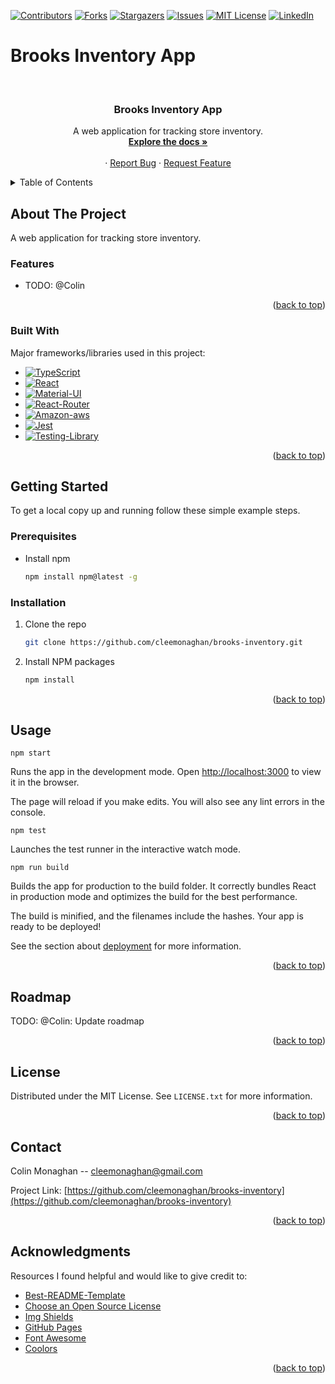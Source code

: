 <a name="readme-top"></a>

<!-- PROJECT SHIELDS -->

[![Contributors][contributors-shield]][contributors-url]
[![Forks][forks-shield]][forks-url]
[![Stargazers][stars-shield]][stars-url]
[![Issues][issues-shield]][issues-url]
[![MIT License][license-shield]][license-url]
[![LinkedIn][linkedin-shield]][linkedin-url]

# Brooks Inventory App

<!-- PROJECT LOGO -->
<br />
<div align="center">
  <a href="https://github.com/cleemonaghan/brooks-inventory">
    <!-- <img src="images/logo.png" alt="Logo" width="80" height="80"> -->
  </a>

  <h3 align="center">Brooks Inventory App</h3>

  <p align="center">
    A web application for tracking store inventory.
    <br />
    <a href="https://github.com/cleemonaghan/brooks-inventory"><strong>Explore the docs »</strong></a>
    <br />
    <br />
    <!-- <a href="https://main.d8645itua3wgf.amplifyapp.com/">View Demo</a> -->
    ·
    <a href="https://github.com/cleemonaghan/brooks-inventory/issues">Report Bug</a>
    ·
    <a href="https://github.com/cleemonaghan/brooks-inventory/issues">Request Feature</a>
  </p>
</div>

<!-- TABLE OF CONTENTS -->
<details>
  <summary>Table of Contents</summary>
  <ol>
    <li>
      <a href="#about-the-project">About The Project</a>
      <ul>
        <li><a href="#features">Features</a></li>
        <li><a href="#built-with">Built With</a></li>
      </ul>
    </li>
    <li>
      <a href="#getting-started">Getting Started</a>
      <ul>
        <li><a href="#prerequisites">Prerequisites</a></li>
        <li><a href="#installation">Installation</a></li>
      </ul>
    </li>
    <li><a href="#usage">Usage</a></li>
    <li><a href="#roadmap">Roadmap</a></li>
    <li><a href="#license">License</a></li>
    <li><a href="#contact">Contact</a></li>
    <li><a href="#acknowledgments">Acknowledgments</a></li>
  </ol>
</details>

## About The Project

A web application for tracking store inventory.

### Features

- TODO: @Colin

<p align="right">(<a href="#readme-top">back to top</a>)</p>

### Built With

Major frameworks/libraries used in this project:

- [![TypeScript][TypeScript]][TypeScript-url]
- [![React][React.js]][React-url]
- [![Material-UI][Material-UI]][Material-UI-url]
- [![React-Router][React-Router]][React-Router-url]
- [![Amazon-aws][Amazon-aws]][Amazon-aws-url]
- [![Jest][Jest]][Jest-url]
- [![Testing-Library][Testing-Library]][Testing-Library-url]

<p align="right">(<a href="#readme-top">back to top</a>)</p>

## Getting Started

To get a local copy up and running follow these simple example steps.

### Prerequisites

- Install npm
  ```sh
  npm install npm@latest -g
  ```

### Installation

1. Clone the repo
   ```sh
   git clone https://github.com/cleemonaghan/brooks-inventory.git
   ```
2. Install NPM packages
   ```sh
   npm install
   ```

<p align="right">(<a href="#readme-top">back to top</a>)</p>

## Usage

```
npm start
```

Runs the app in the development mode.
Open [http://localhost:3000](http://localhost:3000) to view it in the browser.

The page will reload if you make edits.
You will also see any lint errors in the console.

```
npm test
```

Launches the test runner in the interactive watch mode.

```
npm run build
```

Builds the app for production to the build folder.
It correctly bundles React in production mode and optimizes the build for the best performance.

The build is minified, and the filenames include the hashes. Your app is ready to be deployed!

See the section about [deployment](https://facebook.github.io/create-react-app/docs/deployment) for more information.

<p align="right">(<a href="#readme-top">back to top</a>)</p>

<!-- ROADMAP -->

## Roadmap

TODO: @Colin: Update roadmap

<!-- - [x] Create dashboard for displaying study hour metrics
- [x] Update Readme
- [ ] Create server with database to store study data
- [ ] Implement logic to retrieve and store data on server
- [ ] Update dashboard to use actual database data -->

<p align="right">(<a href="#readme-top">back to top</a>)</p>

<!-- LICENSE -->

## License

Distributed under the MIT License. See `LICENSE.txt` for more information.

<p align="right">(<a href="#readme-top">back to top</a>)</p>

## Contact

Colin Monaghan -- cleemonaghan@gmail.com

Project Link: [https://github.com/cleemonaghan/brooks-inventory](https://github.com/cleemonaghan/brooks-inventory)

<p align="right">(<a href="#readme-top">back to top</a>)</p>

<!-- ACKNOWLEDGMENTS -->

## Acknowledgments

Resources I found helpful and would like to give credit to:

- [Best-README-Template](https://github.com/othneildrew/Best-README-Template)
- [Choose an Open Source License](https://choosealicense.com)
- [Img Shields](https://shields.io)
- [GitHub Pages](https://pages.github.com)
- [Font Awesome](https://fontawesome.com)
- [Coolors](https://coolors.co/)

<p align="right">(<a href="#readme-top">back to top</a>)</p>

<!-- MARKDOWN LINKS & IMAGES -->
<!-- https://www.markdownguide.org/basic-syntax/#reference-style-links -->

[contributors-shield]: https://img.shields.io/github/contributors/cleemonaghan/brooks-inventory.svg?style=for-the-badge
[contributors-url]: https://github.com/cleemonaghan/brooks-inventory/graphs/contributors
[forks-shield]: https://img.shields.io/github/forks/cleemonaghan/brooks-inventory.svg?style=for-the-badge
[forks-url]: https://github.com/cleemonaghan/brooks-inventory/network/members
[stars-shield]: https://img.shields.io/github/stars/cleemonaghan/brooks-inventory.svg?style=for-the-badge
[stars-url]: https://github.com/cleemonaghan/brooks-inventory/stargazers
[issues-shield]: https://img.shields.io/github/issues/cleemonaghan/brooks-inventory.svg?style=for-the-badge
[issues-url]: https://github.com/cleemonaghan/brooks-inventory/issues
[license-shield]: https://img.shields.io/github/license/cleemonaghan/brooks-inventory.svg?style=for-the-badge
[license-url]: https://github.com/cleemonaghan/brooks-inventory/blob/master/LICENSE.txt
[linkedin-shield]: https://img.shields.io/badge/LinkedIn-0077B5?style=for-the-badge&logo=linkedin&logoColor=white
[linkedin-url]: https://www.linkedin.com/in/colinlmonaghan/
[Material-UI]: https://img.shields.io/badge/Material--UI-0081CB?style=for-the-badge&logo=material-ui&logoColor=white
[Material-UI-url]: https://mui.com/material-ui/
[React.js]: https://img.shields.io/badge/React-20232A?style=for-the-badge&logo=react&logoColor=61DAFB
[React-url]: https://reactjs.org/
[React-Router]: https://img.shields.io/badge/React_Router-CA4245?style=for-the-badge&logo=react-router&logoColor=white
[React-Router-url]: https://reactrouter.com/en/main
[TypeScript]: https://shields.io/badge/TypeScript-3178C6?logo=TypeScript&logoColor=FFF&style=for-the-badge
[TypeScript-url]: https://www.typescriptlang.org/
[Jest]: https://img.shields.io/badge/Jest-323330?style=for-the-badge&logo=Jest&logoColor=white
[Jest-url]: https://jestjs.io/
[Testing-Library]: https://img.shields.io/badge/testing%20library-323330?style=for-the-badge&logo=testing-library&logoColor=red
[Testing-Library-url]: https://testing-library.com/
[Amazon-aws]: https://img.shields.io/badge/Amazon_AWS-FF9900?style=for-the-badge&logo=amazonaws&logoColor=white
[Amazon-aws-url]: https://aws.amazon.com/
